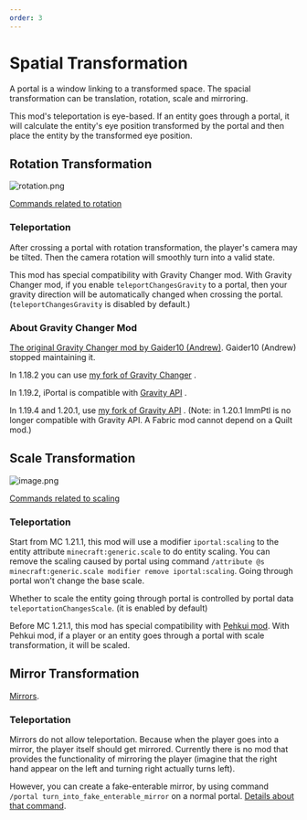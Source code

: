 ```yaml
---
order: 3
---
```




# Spatial Transformation

A portal is a window linking to a transformed space. The spacial transformation can be translation, rotation, scale and mirroring.

This mod's teleportation is eye-based. If an entity goes through a portal, it will calculate the entity's eye position transformed by the portal and then place the entity by the transformed eye position.

## Rotation Transformation

![rotation.png](https://s2.loli.net/2022/04/06/oLOAb38Qe1CNXiS.png)

[Commands related to rotation](./Commands-Reference#rotation)

### Teleportation

After crossing a portal with rotation transformation, the player's camera may be tilted. Then the camera rotation will smoothly turn into a valid state.

This mod has special compatibility with Gravity Changer mod. With Gravity Changer mod, if you enable `teleportChangesGravity` to a portal, then your gravity direction will be automatically changed when crossing the portal. (`teleportChangesGravity` is disabled by default.)

### About Gravity Changer Mod

[The original Gravity Changer mod by Gaider10 (Andrew)](https://www.curseforge.com/minecraft/mc-mods/gravitychanger). Gaider10 (Andrew) stopped maintaining it.

In 1.18.2 you can use [my fork of Gravity Changer](https://github.com/qouteall/GravityChanger/releases/tag/v0.3.1) .

In 1.19.2, iPortal is compatible with [Gravity API](https://www.curseforge.com/minecraft/mc-mods/gravityapi/files/4089787) .

In 1.19.4 and 1.20.1, use [my fork of Gravity API](https://modrinth.com/mod/gravity-api-fork) . (Note: in 1.20.1 ImmPtl is no longer compatible with Gravity API. A Fabric mod cannot depend on a Quilt mod.)

## Scale Transformation

![image.png](https://i.loli.net/2021/11/20/6Y9dimqOSn8NUxA.png)

[Commands related to scaling](./Commands-Reference#scale)

### Teleportation

Start from MC 1.21.1, this mod will use a modifier `iportal:scaling` to the entity attribute `minecraft:generic.scale` to do entity scaling. You can remove the scaling caused by portal using command `/attribute @s minecraft:generic.scale modifier remove iportal:scaling`. Going through portal won't change the base scale.

Whether to scale the entity going through portal is controlled by portal data `teleportationChangesScale`. (it is enabled by default)

Before MC 1.21.1, this mod has special compatibility with [Pehkui mod](https://www.curseforge.com/minecraft/mc-mods/pehkui). With Pehkui mod, if a player or an entity goes through a portal with scale transformation, it will be scaled. 

## Mirror Transformation

[Mirrors](./Portals#mirrors).

### Teleportation

Mirrors do not allow teleportation. Because when the player goes into a mirror, the player itself should get mirrored. Currently there is no mod that provides the functionality of mirroring the player (imagine that the right hand appear on the left and turning right actually turns left).

However, you can create a fake-enterable mirror, by using command `/portal turn_into_fake_enterable_mirror` on a normal portal. [Details about that command](./Commands-Reference.html#portal-turn-info-fake-enterable-mirror).
